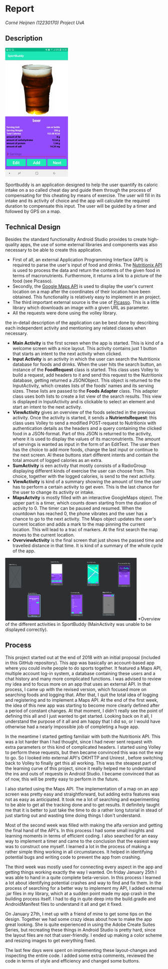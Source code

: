 # Report
*Corné Heijnen (12230170)*
*Project UvA*

## Description
<img src="https://github.com/corne12345/Sportbuddy/blob/master/doc/final/Screenshot_20190130-143841_SportBuddy.jpg" alt="drawing" width="200"/>

Sportbuddy is an application designed to help the user quantify its caloric intake on a so called cheat day and guide them through the process of compensating for this cheating by means of exercise. The user will fill in its intake and its activity of choice and the app will calculate the required duration to compensate this input. The user will be guided by a timer and followed by GPS on a map.

## Technical Design
Besides the standard functionality Android Studio provides to create high-quality apps, the use of some external libraries and components was also necessary to be able to create this application.

* First of all, an external Application Programming Interface (API) is required to parse the user's input of food and drinks. The [Nutritionix API](https://www.nutritionix.com/business/api) is used to process the data and return the contents of the given food in terms of macronutrients. Furthermore, it returns a link to a picture of the food (see Picasso).
* Secondly, the [Google Maps API](https://cloud.google.com/maps-platform/maps/?hl=nl) is used to display the user's current location on a map after the coordinates of their location have been obtained. This functionality is relatively easy to implement in an project.
* The third important external source is the use of [Picasso](http://square.github.io/picasso/). This is a little library which downloads an image with a given URL as parameter.
* All the requests were done using the volley library.

the in-detail description of the application can be best done by describing each independent activity and mentioning any related classes when necessary. 
* **Main Activity** is the first screen when the app is started. This is kind of a welcome screen with a nice layout. This activity contains just 1 button that starts an intent to the next activity when clicked.
* **Input Activity** is an activity in which the user can search the Nutritionix database for foods and drinks. When the user hits the search button, an instance of the **FoodRequest** class is started. This class uses Volley to build a request, add headers to it and send this request to the Nutritionix database, getting returned a JSONObject. 
This object is returned to the InputActivity, which creates lists of the foods' names and its serving sizes. These lists are passed to the **Foods Adapter** class. This adapter class uses both lists to create a list view of the search results. This view is displayed in InputActivity and is clickable to select an element and start an intent to the next activity.
* **ViewActivity** gives an overview of the foods selected in the previous activity. Once the activity is started, it sends a **NutrientsRequest**: this class uses Volley to send a modified POST-request to Nutritionix with authentication details as the headers and a query containing the clicked food in a JSON-format. Part of this JSON is returned to the activity, where it is used to display the values of its macronutrients. The amount of servings is wanted as input in the form of an EditText.
The user then has the choice to add more foods, change the last input or continue to the next screen. Al these buttons start different intents and contain the total amount of logged calories as an extra.
* **SumActivity** is een activity that mostly consists of a RadioGroup displaying different kinds of exercise the user can choose from. This choice, together with the logged calories, is send to the next activity.
* **ViewActivity** is kind of a summary showing the amount of time the user has to perform a certain activity to get even. This is the last chance for the user to change its activity or intake. 
* **MapsActvity** is mostly filled with an interactive GoogleMaps object. The upper part is a timer, which counts down starting from the duration of activity to 0. The timer can be paused and resumed. When the countdown has reached 0, the phone vibrates and the user has a chance to go to the next activity. The Maps object updates the user's current location and adds a mark to the map pinning the current location. This will lead to a trac of markers. At the first search the map moves to the current location.
* **OverviewActivity** is the final screen that just shows the passed time and travelled distance in that time. It is kind of a summary of the whole cycle of the app.

<img src="https://github.com/corne12345/Sportbuddy/blob/master/doc/Final%20layout.PNG" alt="drawing" height="200"/>
*Overview of the different activities in SportBuddy (MainActivity was unable to be displayed correctly).


## Process
This project started out at the end of 2018 with an initial proposal (included in this GitHub repository). This app was basically an account-based app where you could invite people to do sports together. It featured a Maps API, multiple account log-in system, a database containing these users and a chat history and many more complicated functions. 
I was advised to review my idea and to focus more on an app that uses an external API. In that process, I came up with the revised version, which focused more on searching foods and logging that. 
After that, I quit the total idea of logging and registering and to implement a Maps API.
At the end of the first week, the idea of this new app was starting to become more clearly defined after a period of constant changes. At that moment, I didn't really see the point of defining this all and I just wanted to get started. Looking back on it all, I understand the purpose of it all and am happy that I did so, or I would have otherwise had a nearly impossible job of completing a huge app.

In the meantime I started getting familiair with both the Nutritionix API. This was a lot harder than I had thought, since I had never sent request with extra parameters or this kind of complicated headers. I started using Volley to perform these requests, but then became convinced this was not the way to go. So I looked into external API's OKHTTP and Unirest , before switching back to Volley to finally get this all working. 
This was the steapest part of the learning curve of this project, since it really helped me to understand the ins and outs of requests in Android Studio. I became convinced that as of now, this will be pretty easy to perform in the future.

I also started using the Maps API. The implementation of a map on an app screen was pretty easy and straightforward, but adding extra features was not as easy as anticipated. It took me a lot of searching and experimenting to be able to get all the tracking done and to get results. It definitely taught me that it is better to just take the time to do a rather long tutorial in stead of just starting out and wasting time doing things I don't understand.

Most of the second week was filled with making the alfa version and getting the final hand of the API's. In this process I had some small insights and learning moments in terms of efficient coding. I also searched for an easy way to implement a timer and came to the conclusion that the easiest way was to construct one myself. I learned a lot in the process of making a rather simple thing working in all circumstances. It helped in identifying potential bugs and writing code to prevent the app from crashing.

The third week was mostly used for connecting every aspect in the app and getting things working exactly the way I wanted. On friday January 25th I was able to hand in a quite complete beta-version. In this process I learned a lot about identifying potential crashes and way to find and fix them. In the process of searching for a better way to implement my API, I added external .jar files in my library, which at a sudden point made my app crash in the building process itself. I had to dig in quite deep into the build.gradle and AndroidManifest files to understand it all and get it fixed. 

On January 27th, I met up with a friend of mine to get some tips on the design. Together we had some crazy ideas about how to make the app great looking. She is quite experienced in using the Adobe Create Suites Series, but recreating these things in Android Studio is pretty hard, since the layout files are not that user-friendly. I ended up making a color scheme and resizing images to get everything fixed. 

The last few days were spent on implementing these layout-changes and inspecting the entire code. I added some extra comments, reviewed the code in terms of style and efficiency and changed some buttons.
